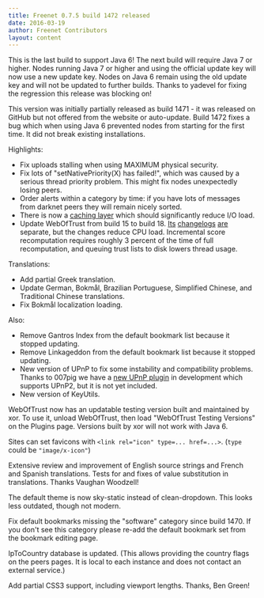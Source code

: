```yaml
---
title: Freenet 0.7.5 build 1472 released
date: 2016-03-19
author: Freenet Contributors
layout: content
---
```


This is the last build to support Java 6! The next build will require Java 7 or higher. Nodes running Java 7 or higher and using the official update key will now use a new update key. Nodes on Java 6 remain using the old update key and will not be updated to further builds. Thanks to yadevel for fixing the regression this release was blocking on!

This version was initially partially released as build 1471 - it was released on GitHub but not offered from the website or auto-update. Build 1472 fixes a bug which when using Java 6 prevented nodes from starting for the first time. It did not break existing installations.

Highlights:

- Fix uploads stalling when using MAXIMUM physical security.
- Fix lots of "setNativePriority(X) has failed!", which was caused by a serious thread priority problem. This might fix nodes unexpectedly losing peers.
- Order alerts within a category by time: if you have lots of messages from darknet peers they will remain nicely sorted.
- There is now a [caching layer][caching] which should significantly reduce I/O load.
- Update WebOfTrust from build 15 to build 18. [Its][wot16] [changelogs][wot17] [are][wot18] separate, but the changes reduce CPU load. Incremental score recomputation requires roughly 3 percent of the time of full recomputation, and queuing trust lists to disk lowers thread usage.

Translations:

- Add partial Greek translation.
- Update German, Bokmål, Brazilian Portuguese, Simplified Chinese, and  Traditional Chinese translations.
- Fix Bokmål localization loading.

Also:

- Remove Gantros Index from the default bookmark list because it stopped updating.
- Remove Linkageddon from the default bookmark list because it stopped updating.
- New version of UPnP to fix some instability and compatibility problems. Thanks to 007pig we have a [new UPnP plugin][upnp2] in development which supports UPnP2, but it is not yet included.
- New version of KeyUtils.

WebOfTrust now has an updatable testing version built and maintained by xor. To use it, unload WebOfTrust, then load "WebOfTrust Testing Versions" on the Plugins page. Versions built by xor will not work with Java 6.

Sites can set favicons with `<link rel="icon" type=... href=...>`. (`type` could be `"image/x-icon"`)

Extensive review and improvement of English source strings and French and Spanish translations. Tests for and fixes of value substitution in translations. Thanks Vaughan Woodzell!

The default theme is now sky-static instead of clean-dropdown. This looks less outdated, though not modern.

Fix default bookmarks missing the "software" category since build 1470. If you don't see this category please re-add the default bookmark set from the bookmark editing page.

IpToCountry database is updated. (This allows providing the country flags on the peers pages. It is local to each instance and does not contact an external service.)

Add partial CSS3 support, including viewport lengths. Thanks, Ben Green!

[caching]: https://github.com/hyphanet/fred/pull/157
[wot18]: https://github.com/hyphanet/plugin-WebOfTrust/releases/tag/build0018
[wot17]: https://github.com/hyphanet/plugin-WebOfTrust/releases/tag/build0017
[wot16]: https://github.com/hyphanet/plugin-WebOfTrust/releases/tag/build0016
[upnp2]: https://github.com/hyphanet/plugin-UPnP2
